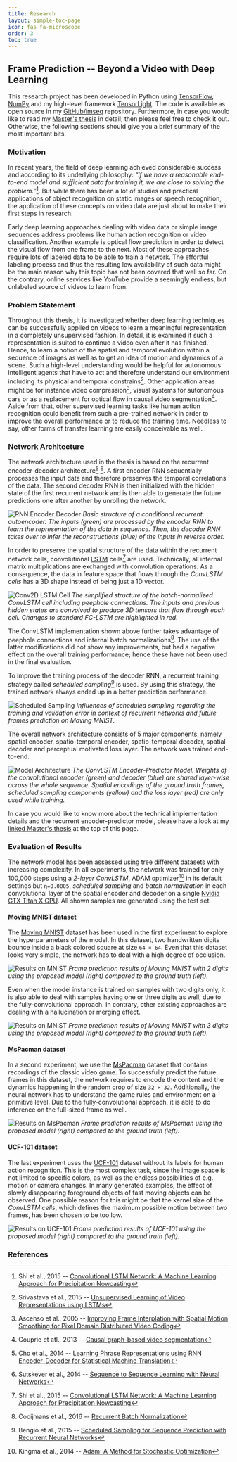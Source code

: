 ```yaml
---
title: Research
layout: simple-toc-page
icon: fas fa-microscope
order: 3
toc: true
---
```


## Frame Prediction -- Beyond a Video with Deep Learning

This research project has been developed in <i class="fab fa-python"></i> Python using [TensorFlow](https://www.tensorflow.org/),
[NumPy](http://www.numpy.org/) and my high-level framework [TensorLight](https://github.com/b3nk4n/tensorlight).
The code is available as open source in my [<i class="fab fa-github"></i> GitHub/imseq](https://github.com/b3nk4n/imseq) repository.
Furthermore, in case you would like to read my [<i class="fas fa-file-pdf"></i> Master's thesis](/assets/docs/2016/msc_thesis_bsautermeister.pdf) in detail,
then please feel free to check it out. Otherwise, the following sections should give you a brief summary
of the most important bits.

### Motivation

In recent years, the field of deep learning achieved considerable success and according to its underlying philosophy:
_“if we have a reasonable end-to-end model and sufficient data for training it, we are close to solving the problem.”_[^shi].
But while there has been a lot of studies and practical applications of object recognition on static images or speech recognition,
the application of these concepts on video data are just about to make their first steps in research.

Early deep learning approaches dealing with video data or simple image sequences address problems like human action recognition
or video classification. Another example is optical flow prediction in order to detect the visual flow from one frame to the next.
Most of these approaches require lots of labeled data to be able to train a network. The effortful labeling process and thus the
resulting low availability of such data might be the main reason why this topic has not been covered that well so far.
On the contrary, online services like YouTube provide a seemingly endless, but unlabeled source of videos to learn from.

### Problem Statement

Throughout this thesis, it is investigated whether deep learning techniques can be successfully applied on videos to learn
a meaningful representation in a completely unsupervised fashion. In detail, it is examined if such a representation
is suited to continue a video even after it has finished. Hence, to learn a notion of the spatial and temporal evolution
within a sequence of images as well as to get an idea of motion and dynamics of a scene. Such a high-level understanding
would be helpful for autonomous intelligent agents that have to act and therefore understand our environment including
its physical and temporal constrains[^srivastava]. Other application areas might be for instance video
compression[^ascenso], visual systems for autonomous cars or as a replacement for optical flow in
causal video segmentation[^couprie]. Aside from that, other supervised learning tasks like
human action recognition could benefit from such a pre-trained network in order to improve the overall performance
or to reduce the training time. Needless to say, other forms of transfer learning are easily conceivable as well.

### Network Architecture

The network architecture used in the thesis is based on the recurrent encoder-decoder architecture[^cho] [^sutskever].
A first encoder RNN sequentially processes the input data and therefore preserves the temporal correlations of the data.
The second decoder RNN is then initialized with the hidden state of the first recurrent network and is then able to generate
the future predictions one after another by unrolling the network.

![RNN Encoder Decoder](/assets/img/research/rnn_enc_dec.png)
_Basic structure of a conditional recurrent autoencoder. The inputs (green) are processed by the encoder RNN to learn
the representation of the data in sequence. Then, the decoder RNN takes over to infer the reconstructions (blue)
of the inputs in reverse order._

In order to preserve the spatial structure of the data within the recurrent network cells, convolutional
[LSTM](https://en.wikipedia.org/wiki/Long_short-term_memory) cells[^shi] are used.
Technically, all internal matrix multiplications are exchanged with convolution operations. As a consequence,
the data in feature space that flows through the _ConvLSTM cells_ has a 3D shape instead of being just a 1D vector.

![Conv2D LSTM Cell](/assets/img/research/conv_lstm.png)
_The simplified structure of the batch-normalized ConvLSTM cell including peephole connections.
The inputs and previous hidden states are convolved to produce 3D tensors that flow through each cell.
Changes to standard FC-LSTM are highlighted in red._

The ConvLSTM implementation shown above further takes advantage of peephole connections and internal batch normalizations[^cooijmans].
The use of the latter modifications did not show any improvements, but had a negative effect on the overall training performance;
hence these have not been used in the final evaluation.

To improve the training process of the decoder RNN, a recurrent training strategy called _scheduled sampling_[^bengio] is used. By using this strategy, the trained network always ended up in a better prediction performance.

![Scheduled Sampling](/assets/img/research/scheduled_sampling.png)
_Influences of scheduled sampling regarding the training and validation error in context of recurrent networks
and future frames prediction on Moving MNIST._

The overall network architecture consists of 5 major components, namely spatial encoder, spatio-temporal encoder,
spatio-temporal decoder, spatial decoder and perceptual motivated loss layer. The network was trained end-to-end.

![Model Architecture](/assets/img/research/model_arch.png)
_The ConvLSTM Encoder-Predictor Model. Weights of the convolutional encoder (green) and decoder (blue)
are shared layer-wise across the whole sequence. Spatial encodings of the ground truth frames,
scheduled sampling components (yellow) and the loss layer (red) are only used while training._

In case you would like to know more about the technical implementation details and the recurrent encoder-predictor model,
please have a look at my [linked Master's thesis](/research/#frame-prediction--beyond-a-video-with-deep-learning)
at the top of this page.

### Evaluation of Results

The network model has been assessed using tree different datasets with increasing complexity. In all experiments,
the network was trained for only 100,000 steps using a _2-layer ConvLSTM_, ADAM optimizer[^adam] in its default settings but `η=0.0005`,
_scheduled sampling_ and _batch normalization_ in each convolutional layer of the spatial encoder and decoder on a single
[Nvidia GTX Titan X GPU](https://www.nvidia.com/en-us/geforce/products/10series/titan-x-pascal/).
All shown samples are generated using the test set.

#### Moving MNIST dataset

The [Moving MNIST](http://www.cs.toronto.edu/~nitish/unsupervised_video/) dataset has been used in the first experiment
to explore the hyperparameters of the model. In this dataset, two handwritten digits bounce inside a black colored square
at size `64 × 64`. Even that this dataset looks very simple, the network has to deal with a high degree of occlusion.

![Results on MNIST](/assets/img/research/mm-anim-2digits.gif)
_Frame prediction results of Moving MNIST with 2 digits using the proposed model (right) compared to the ground truth (left)._

Even when the model instance is trained on samples with two digits only, it is also able to deal with samples having one
or three digits as well, due to the fully-convolutional approach. In contrary, other existing approaches are dealing
with a hallucination or merging effect.

![Results on MNIST](/assets/img/research/mm-anim-3digits.gif)
_Frame prediction results of Moving MNIST with 3 digits using the proposed model (right) compared to the ground truth (left)._

#### MsPacman dataset

In a second experiment, we use the [MsPacman](https://github.com/dyelax/Adversarial_Video_Generation) dataset that contains
recordings of the classic video game. To successfully predict the future frames in this dataset, the network requires to encode
the content and the dynamics happening in the random crop of size `32 × 32`. Additionally, the neural network has to understand
the game rules and environment on a primitive level. Due to the fully-convolutional approach, it is able to do inference on the
full-sized frame as well.

![Results on MsPacman](/assets/img/research/pac-anim.gif)
_Frame prediction results of MsPacman using the proposed model (right) compared to the ground truth (left)._

#### UCF-101 dataset

The last experiment uses the [UCF-101](http://crcv.ucf.edu/data/UCF101.php) dataset without its labels for human action recognition.
This is the most complex task, since the image space is not limited to specific colors, as well as the endless possibilities
of e.g. motion or camera changes. In many generated examples, the effect of slowly disappearing foreground objects of fast moving
objects can be observed. One possible reason for this might be that the kernel size of the _ConvLSTM cells_,
which defines the maximum possible motion between two frames, has been chosen to be too low.

![Results on UCF-101](/assets/img/research/ucf-anim.gif)
_Frame prediction results of UCF-101 using the proposed model (right) compared to the ground truth (left)._

### References

[^shi]: Shi et al., 2015 -- [Convolutional LSTM Network: A Machine Learning Approach for Precipitation Nowcasting](https://arxiv.org/abs/1506.04214)
[^srivastava]: Srivastava et al., 2015 -- [Unsupervised Learning of Video Representations using LSTMs](https://arxiv.org/abs/1502.04681)
[^ascenso]: Ascenso et al., 2005 -- [Improving Frame Interplation with Spatial Motion Smoothing for Pixel Domain Distributed Video Coding](http://amalia.img.lx.it.pt/~fp/artigos/EURASIP05_DVC_final.pdf)
[^couprie]: Couprie et atl., 2013 -- [Causal graph-based video segmentation](https://arxiv.org/abs/1301.1671)
[^cho]: Cho et al., 2014 -- [Learning Phrase Representations using RNN Encoder-Decoder for Statistical Machine Translation](https://arxiv.org/abs/1406.1078)
[^sutskever]: Sutskever et al., 2014 -- [Sequence to Sequence Learning with Neural Networks](https://arxiv.org/abs/1409.3215)
[^cooijmans]: Cooijmans et al., 2016 -- [Recurrent Batch Normalization](https://arxiv.org/abs/1603.09025)
[^bengio]: Bengio et al., 2015 -- [Scheduled Sampling for Sequence Prediction with Recurrent Neural Networks](https://arxiv.org/abs/1506.03099)
[^adam]: Kingma et al., 2014 -- [Adam: A Method for Stochastic Optimization](https://arxiv.org/abs/1412.6980)